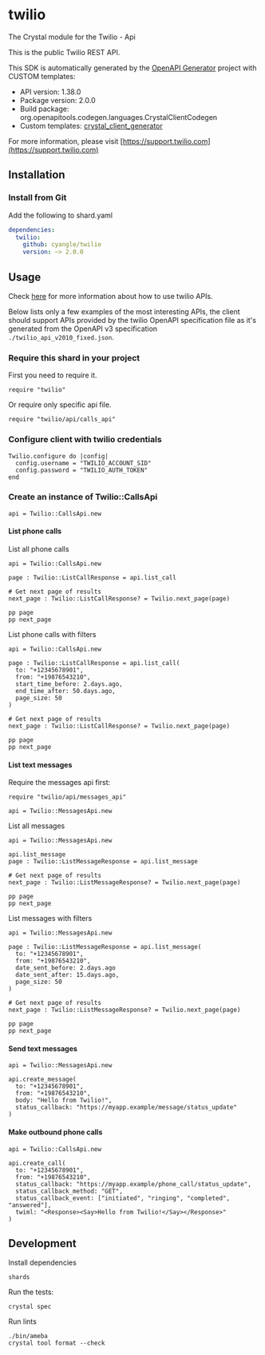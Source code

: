 # twilio

The Crystal module for the Twilio - Api

This is the public Twilio REST API.

This SDK is automatically generated by the [OpenAPI Generator](https://openapi-generator.tech) project with CUSTOM templates:

- API version: 1.38.0
- Package version: 2.0.0
- Build package: org.openapitools.codegen.languages.CrystalClientCodegen
- Custom templates: [crystal_client_generator](https://github.com/cyangle/crystal_client_generator)

For more information, please visit [https://support.twilio.com](https://support.twilio.com)

## Installation

### Install from Git

Add the following to shard.yaml

```yaml
dependencies:
  twilio:
    github: cyangle/twilio
    version: ~> 2.0.0
```

## Usage

Check [here](https://www.twilio.com/docs/all) for more information about how to use twilio APIs.

Below lists only a few examples of the most interesting APIs, the client should support APIs provided by the twilio OpenAPI specification file as it's generated from the OpenAPI v3 specification `./twilio_api_v2010_fixed.json`.

### Require this shard in your project

First you need to require it.

```crystal
require "twilio"
```

Or require only specific api file.

```crystal
require "twilio/api/calls_api"
```

### Configure client with twilio credentials

```crystal
Twilio.configure do |config|
  config.username = "TWILIO_ACCOUNT_SID"
  config.password = "TWILIO_AUTH_TOKEN"
end
```

### Create an instance of Twilio::CallsApi

```crystal
api = Twilio::CallsApi.new
```

#### List phone calls

List all phone calls
```crystal
api = Twilio::CallsApi.new

page : Twilio::ListCallResponse = api.list_call

# Get next page of results
next_page : Twilio::ListCallResponse? = Twilio.next_page(page)

pp page
pp next_page
```

List phone calls with filters
```crystal
api = Twilio::CallsApi.new

page : Twilio::ListCallResponse = api.list_call(
  to: "+12345678901",
  from: "+19876543210",
  start_time_before: 2.days.ago,
  end_time_after: 50.days.ago,
  page_size: 50
)

# Get next page of results
next_page : Twilio::ListCallResponse? = Twilio.next_page(page)

pp page
pp next_page
```

#### List text messages

Require the messages api first:

```crystal
require "twilio/api/messages_api"

api = Twilio::MessagesApi.new
```

List all messages
```crystal
api = Twilio::MessagesApi.new

api.list_message
page : Twilio::ListMessageResponse = api.list_message

# Get next page of results
next_page : Twilio::ListMessageResponse? = Twilio.next_page(page)

pp page
pp next_page
```

List messages with filters
```crystal
api = Twilio::MessagesApi.new

page : Twilio::ListMessageResponse = api.list_message(
  to: "+12345678901",
  from: "+19876543210",
  date_sent_before: 2.days.ago
  date_sent_after: 15.days.ago,
  page_size: 50
)

# Get next page of results
next_page : Twilio::ListMessageResponse? = Twilio.next_page(page)

pp page
pp next_page
```

#### Send text messages

```crystal
api = Twilio::MessagesApi.new

api.create_message(
  to: "+12345678901",
  from: "+19876543210",
  body: "Hello from Twilio!",
  status_callback: "https://myapp.example/message/status_update"
)
```

#### Make outbound phone calls

```crystal
api = Twilio::CallsApi.new

api.create_call(
  to: "+12345678901",
  from: "+19876543210",
  status_callback: "https://myapp.example/phone_call/status_update",
  status_callback_method: "GET",
  status_callback_event: ["initiated", "ringing", "completed", "answered"],
  twiml: "<Response><Say>Hello from Twilio!</Say></Response>"
)
```

## Development

Install dependencies

```shell
shards
```

Run the tests:

```shell
crystal spec
```

Run lints

```shell
./bin/ameba
crystal tool format --check
```
